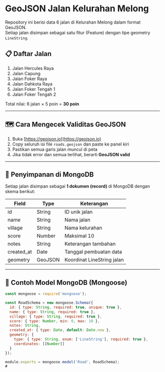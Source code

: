 # GeoJSON Jalan Kelurahan Melong

Repository ini berisi data 6 jalan di Kelurahan Melong dalam format GeoJSON.  
Setiap jalan disimpan sebagai satu fitur (Feature) dengan tipe geometry `LineString`.

## 📋 Daftar Jalan
1. Jalan Hercules Raya  
2. Jalan Capung  
3. Jalan Foker Raya  
4. Jalan Dahkota Raya  
5. Jalan Foker Tengah 1  
6. Jalan Foker Tengah 2  

Total nilai: 6 jalan × 5 poin = **30 poin**

---

## 🗺️ Cara Mengecek Validitas GeoJSON
1. Buka [https://geojson.io](https://geojson.io)
2. Copy seluruh isi file `roads.geojson` dan paste ke panel kiri
3. Pastikan semua garis jalan muncul di peta
4. Jika tidak error dan semua terlihat, berarti **GeoJSON valid**

---

## 💾 Penyimpanan di MongoDB

Setiap jalan disimpan sebagai **1 dokumen (record)** di MongoDB dengan skema berikut:

| Field        | Type      | Keterangan                           |
|---------------|-----------|--------------------------------------|
| id            | String    | ID unik jalan                        |
| name          | String    | Nama jalan                           |
| village       | String    | Nama kelurahan                       |
| score         | Number    | Maksimal 10                          |
| notes         | String    | Keterangan tambahan                   |
| created_at    | Date      | Tanggal pembuatan data               |
| geometry      | GeoJSON   | Koordinat LineString jalan           |

---

## 🧱 Contoh Model MongoDB (Mongoose)

```js
const mongoose = require('mongoose');

const RoadSchema = new mongoose.Schema({
  id: { type: String, required: true, unique: true },
  name: { type: String, required: true },
  village: { type: String, required: true },
  score: { type: Number, min: 0, max: 10 },
  notes: String,
  created_at: { type: Date, default: Date.now },
  geometry: {
    type: { type: String, enum: ['LineString'], required: true },
    coordinates: [[Number]]
  }
});

module.exports = mongoose.model('Road', RoadSchema);
#
